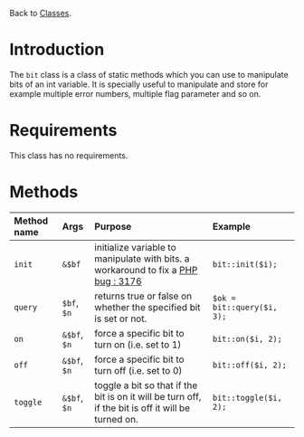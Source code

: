 Back to [Classes](Classes.md).

# Introduction #

The `bit` class is a class of static methods which you can use to manipulate bits of an int variable. It is specially useful to manipulate and store for example multiple error numbers, multiple flag parameter and so on.

# Requirements #
This class has no requirements.

# Methods #

| **Method name** | **Args** | **Purpose** | **Example** |
|:----------------|:---------|:------------|:------------|
| `init`          | `&$bf`   | initialize variable to manipulate with bits. a workaround to fix a [PHP bug : 3176](http://bugs.php.net/bug.php?id=3176) | `bit::init($i);` |
| `query`         | `$bf`, `$n` | returns true or false on whether the specified bit is set or not. | `$ok = bit::query($i, 3);` |
| `on`            | `&$bf`, `$n` | force a specific bit to turn on (i.e. set to 1) | `bit::on($i, 2);` |
| `off`           | `&$bf`, `$n` | force a specific bit to turn off (i.e. set to 0) | `bit::off($i, 2);` |
| `toggle`        | `&$bf`, `$n` | toggle a bit so that if the bit is on it will be turn off, if the bit is off it will be turned on. | `bit::toggle($i, 2);` |